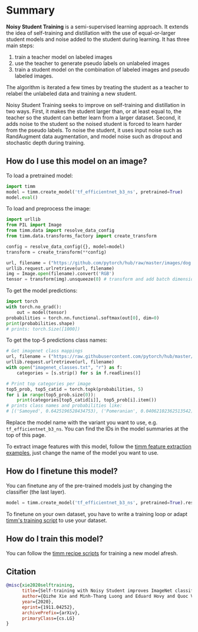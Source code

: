 # Summary

**Noisy Student Training** is a semi-supervised learning approach. It extends the idea of self-training
and distillation with the use of equal-or-larger student models and noise added to the student during learning. It has three main steps: 

1. train a teacher model on labeled images
2. use the teacher to generate pseudo labels on unlabeled images
3. train a student model on the combination of labeled images and pseudo labeled images. 

The algorithm is iterated a few times by treating the student as a teacher to relabel the unlabeled data and training a new student.

Noisy Student Training seeks to improve on self-training and distillation in two ways. First, it makes the student larger than, or at least equal to, the teacher so the student can better learn from a larger dataset. Second, it adds noise to the student so the noised student is forced to learn harder from the pseudo labels. To noise the student, it uses input noise such as RandAugment data augmentation, and model noise such as dropout and stochastic depth during training.

## How do I use this model on an image?
To load a pretrained model:

```python
import timm
model = timm.create_model('tf_efficientnet_b3_ns', pretrained=True)
model.eval()
```

To load and preprocess the image:
```python 
import urllib
from PIL import Image
from timm.data import resolve_data_config
from timm.data.transforms_factory import create_transform

config = resolve_data_config({}, model=model)
transform = create_transform(**config)

url, filename = ("https://github.com/pytorch/hub/raw/master/images/dog.jpg", "dog.jpg")
urllib.request.urlretrieve(url, filename)
img = Image.open(filename).convert('RGB')
tensor = transform(img).unsqueeze(0) # transform and add batch dimension
```

To get the model predictions:
```python
import torch
with torch.no_grad():
    out = model(tensor)
probabilities = torch.nn.functional.softmax(out[0], dim=0)
print(probabilities.shape)
# prints: torch.Size([1000])
```

To get the top-5 predictions class names:
```python
# Get imagenet class mappings
url, filename = ("https://raw.githubusercontent.com/pytorch/hub/master/imagenet_classes.txt", "imagenet_classes.txt")
urllib.request.urlretrieve(url, filename) 
with open("imagenet_classes.txt", "r") as f:
    categories = [s.strip() for s in f.readlines()]

# Print top categories per image
top5_prob, top5_catid = torch.topk(probabilities, 5)
for i in range(top5_prob.size(0)):
    print(categories[top5_catid[i]], top5_prob[i].item())
# prints class names and probabilities like:
# [('Samoyed', 0.6425196528434753), ('Pomeranian', 0.04062102362513542), ('keeshond', 0.03186424449086189), ('white wolf', 0.01739676296710968), ('Eskimo dog', 0.011717947199940681)]
```

Replace the model name with the variant you want to use, e.g. `tf_efficientnet_b3_ns`. You can find the IDs in the model summaries at the top of this page.

To extract image features with this model, follow the [timm feature extraction examples](https://rwightman.github.io/pytorch-image-models/feature_extraction/), just change the name of the model you want to use.

## How do I finetune this model?
You can finetune any of the pre-trained models just by changing the classifier (the last layer).
```python
model = timm.create_model('tf_efficientnet_b3_ns', pretrained=True).reset_classifier(NUM_FINETUNE_CLASSES)
```
To finetune on your own dataset, you have to write a training loop or adapt [timm's training
script](https://github.com/rwightman/pytorch-image-models/blob/master/train.py) to use your dataset.

## How do I train this model?

You can follow the [timm recipe scripts](https://rwightman.github.io/pytorch-image-models/scripts/) for training a new model afresh.

## Citation

```BibTeX
@misc{xie2020selftraining,
      title={Self-training with Noisy Student improves ImageNet classification}, 
      author={Qizhe Xie and Minh-Thang Luong and Eduard Hovy and Quoc V. Le},
      year={2020},
      eprint={1911.04252},
      archivePrefix={arXiv},
      primaryClass={cs.LG}
}
```

<!--
Models:
- Name: tf_efficientnet_b3_ns
  Metadata:
    FLOPs: 2275247568
    Epochs: 700
    Batch Size: 2048
    Training Data:
    - ImageNet
    - JFT-300M
    Training Techniques:
    - AutoAugment
    - FixRes
    - Label Smoothing
    - Noisy Student
    - RMSProp
    - RandAugment
    - Weight Decay
    Training Resources: Cloud TPU v3 Pod
    Architecture:
    - 1x1 Convolution
    - Average Pooling
    - Batch Normalization
    - Convolution
    - Dense Connections
    - Dropout
    - Inverted Residual Block
    - Squeeze-and-Excitation Block
    - Swish
    File Size: 49385734
    Tasks:
    - Image Classification
    Training Time: ''
    ID: tf_efficientnet_b3_ns
    LR: 0.128
    Dropout: 0.5
    Crop Pct: '0.904'
    Momentum: 0.9
    Image Size: '300'
    Weight Decay: 1.0e-05
    Interpolation: bicubic
    RMSProp Decay: 0.9
    Label Smoothing: 0.1
    BatchNorm Momentum: 0.99
    Stochastic Depth Survival: 0.8
  Code: https://github.com/rwightman/pytorch-image-models/blob/9a25fdf3ad0414b4d66da443fe60ae0aa14edc84/timm/models/efficientnet.py#L1457
  Config: ''
  In Collection: Noisy Student
- Name: tf_efficientnet_b1_ns
  Metadata:
    FLOPs: 883633200
    Epochs: 700
    Batch Size: 2048
    Training Data:
    - ImageNet
    - JFT-300M
    Training Techniques:
    - AutoAugment
    - FixRes
    - Label Smoothing
    - Noisy Student
    - RMSProp
    - RandAugment
    - Weight Decay
    Training Resources: Cloud TPU v3 Pod
    Architecture:
    - 1x1 Convolution
    - Average Pooling
    - Batch Normalization
    - Convolution
    - Dense Connections
    - Dropout
    - Inverted Residual Block
    - Squeeze-and-Excitation Block
    - Swish
    File Size: 31516408
    Tasks:
    - Image Classification
    Training Time: ''
    ID: tf_efficientnet_b1_ns
    LR: 0.128
    Dropout: 0.5
    Crop Pct: '0.882'
    Momentum: 0.9
    Image Size: '240'
    Weight Decay: 1.0e-05
    Interpolation: bicubic
    RMSProp Decay: 0.9
    Label Smoothing: 0.1
    BatchNorm Momentum: 0.99
    Stochastic Depth Survival: 0.8
  Code: https://github.com/rwightman/pytorch-image-models/blob/9a25fdf3ad0414b4d66da443fe60ae0aa14edc84/timm/models/efficientnet.py#L1437
  Config: ''
  In Collection: Noisy Student
- Name: tf_efficientnet_l2_ns
  Metadata:
    FLOPs: 611646113804
    Epochs: 350
    Batch Size: 2048
    Training Data:
    - ImageNet
    - JFT-300M
    Training Techniques:
    - AutoAugment
    - FixRes
    - Label Smoothing
    - Noisy Student
    - RMSProp
    - RandAugment
    - Weight Decay
    Training Resources: Cloud TPU v3 Pod
    Architecture:
    - 1x1 Convolution
    - Average Pooling
    - Batch Normalization
    - Convolution
    - Dense Connections
    - Dropout
    - Inverted Residual Block
    - Squeeze-and-Excitation Block
    - Swish
    File Size: 1925950424
    Tasks:
    - Image Classification
    Training Time: 6 days
    ID: tf_efficientnet_l2_ns
    LR: 0.128
    Dropout: 0.5
    Crop Pct: '0.96'
    Momentum: 0.9
    Image Size: '800'
    Weight Decay: 1.0e-05
    Interpolation: bicubic
    RMSProp Decay: 0.9
    Label Smoothing: 0.1
    BatchNorm Momentum: 0.99
    Stochastic Depth Survival: 0.8
  Code: https://github.com/rwightman/pytorch-image-models/blob/9a25fdf3ad0414b4d66da443fe60ae0aa14edc84/timm/models/efficientnet.py#L1520
  Config: ''
  In Collection: Noisy Student
- Name: tf_efficientnet_b0_ns
  Metadata:
    FLOPs: 488688572
    Epochs: 700
    Batch Size: 2048
    Training Data:
    - ImageNet
    - JFT-300M
    Training Techniques:
    - AutoAugment
    - FixRes
    - Label Smoothing
    - Noisy Student
    - RMSProp
    - RandAugment
    - Weight Decay
    Training Resources: Cloud TPU v3 Pod
    Architecture:
    - 1x1 Convolution
    - Average Pooling
    - Batch Normalization
    - Convolution
    - Dense Connections
    - Dropout
    - Inverted Residual Block
    - Squeeze-and-Excitation Block
    - Swish
    File Size: 21386709
    Tasks:
    - Image Classification
    Training Time: ''
    ID: tf_efficientnet_b0_ns
    LR: 0.128
    Dropout: 0.5
    Crop Pct: '0.875'
    Momentum: 0.9
    Image Size: '224'
    Weight Decay: 1.0e-05
    Interpolation: bicubic
    RMSProp Decay: 0.9
    Label Smoothing: 0.1
    BatchNorm Momentum: 0.99
    Stochastic Depth Survival: 0.8
  Code: https://github.com/rwightman/pytorch-image-models/blob/9a25fdf3ad0414b4d66da443fe60ae0aa14edc84/timm/models/efficientnet.py#L1427
  Config: ''
  In Collection: Noisy Student
- Name: tf_efficientnet_b2_ns
  Metadata:
    FLOPs: 1234321170
    Epochs: 700
    Batch Size: 2048
    Training Data:
    - ImageNet
    - JFT-300M
    Training Techniques:
    - AutoAugment
    - FixRes
    - Label Smoothing
    - Noisy Student
    - RMSProp
    - RandAugment
    - Weight Decay
    Training Resources: Cloud TPU v3 Pod
    Architecture:
    - 1x1 Convolution
    - Average Pooling
    - Batch Normalization
    - Convolution
    - Dense Connections
    - Dropout
    - Inverted Residual Block
    - Squeeze-and-Excitation Block
    - Swish
    File Size: 36801803
    Tasks:
    - Image Classification
    Training Time: ''
    ID: tf_efficientnet_b2_ns
    LR: 0.128
    Dropout: 0.5
    Crop Pct: '0.89'
    Momentum: 0.9
    Image Size: '260'
    Weight Decay: 1.0e-05
    Interpolation: bicubic
    RMSProp Decay: 0.9
    Label Smoothing: 0.1
    BatchNorm Momentum: 0.99
    Stochastic Depth Survival: 0.8
  Code: https://github.com/rwightman/pytorch-image-models/blob/9a25fdf3ad0414b4d66da443fe60ae0aa14edc84/timm/models/efficientnet.py#L1447
  Config: ''
  In Collection: Noisy Student
- Name: tf_efficientnet_b5_ns
  Metadata:
    FLOPs: 13176501888
    Epochs: 350
    Batch Size: 2048
    Training Data:
    - ImageNet
    - JFT-300M
    Training Techniques:
    - AutoAugment
    - FixRes
    - Label Smoothing
    - Noisy Student
    - RMSProp
    - RandAugment
    - Weight Decay
    Training Resources: Cloud TPU v3 Pod
    Architecture:
    - 1x1 Convolution
    - Average Pooling
    - Batch Normalization
    - Convolution
    - Dense Connections
    - Dropout
    - Inverted Residual Block
    - Squeeze-and-Excitation Block
    - Swish
    File Size: 122404944
    Tasks:
    - Image Classification
    Training Time: ''
    ID: tf_efficientnet_b5_ns
    LR: 0.128
    Dropout: 0.5
    Crop Pct: '0.934'
    Momentum: 0.9
    Image Size: '456'
    Weight Decay: 1.0e-05
    Interpolation: bicubic
    RMSProp Decay: 0.9
    Label Smoothing: 0.1
    BatchNorm Momentum: 0.99
    Stochastic Depth Survival: 0.8
  Code: https://github.com/rwightman/pytorch-image-models/blob/9a25fdf3ad0414b4d66da443fe60ae0aa14edc84/timm/models/efficientnet.py#L1477
  Config: ''
  In Collection: Noisy Student
- Name: tf_efficientnet_b6_ns
  Metadata:
    FLOPs: 24180518488
    Epochs: 350
    Batch Size: 2048
    Training Data:
    - ImageNet
    - JFT-300M
    Training Techniques:
    - AutoAugment
    - FixRes
    - Label Smoothing
    - Noisy Student
    - RMSProp
    - RandAugment
    - Weight Decay
    Training Resources: Cloud TPU v3 Pod
    Architecture:
    - 1x1 Convolution
    - Average Pooling
    - Batch Normalization
    - Convolution
    - Dense Connections
    - Dropout
    - Inverted Residual Block
    - Squeeze-and-Excitation Block
    - Swish
    File Size: 173239537
    Tasks:
    - Image Classification
    Training Time: ''
    ID: tf_efficientnet_b6_ns
    LR: 0.128
    Dropout: 0.5
    Crop Pct: '0.942'
    Momentum: 0.9
    Image Size: '528'
    Weight Decay: 1.0e-05
    Interpolation: bicubic
    RMSProp Decay: 0.9
    Label Smoothing: 0.1
    BatchNorm Momentum: 0.99
    Stochastic Depth Survival: 0.8
  Code: https://github.com/rwightman/pytorch-image-models/blob/9a25fdf3ad0414b4d66da443fe60ae0aa14edc84/timm/models/efficientnet.py#L1487
  Config: ''
  In Collection: Noisy Student
- Name: tf_efficientnet_b4_ns
  Metadata:
    FLOPs: 5749638672
    Epochs: 700
    Batch Size: 2048
    Training Data:
    - ImageNet
    - JFT-300M
    Training Techniques:
    - AutoAugment
    - FixRes
    - Label Smoothing
    - Noisy Student
    - RMSProp
    - RandAugment
    - Weight Decay
    Training Resources: Cloud TPU v3 Pod
    Architecture:
    - 1x1 Convolution
    - Average Pooling
    - Batch Normalization
    - Convolution
    - Dense Connections
    - Dropout
    - Inverted Residual Block
    - Squeeze-and-Excitation Block
    - Swish
    File Size: 77995057
    Tasks:
    - Image Classification
    Training Time: ''
    ID: tf_efficientnet_b4_ns
    LR: 0.128
    Dropout: 0.5
    Crop Pct: '0.922'
    Momentum: 0.9
    Image Size: '380'
    Weight Decay: 1.0e-05
    Interpolation: bicubic
    RMSProp Decay: 0.9
    Label Smoothing: 0.1
    BatchNorm Momentum: 0.99
    Stochastic Depth Survival: 0.8
  Code: https://github.com/rwightman/pytorch-image-models/blob/9a25fdf3ad0414b4d66da443fe60ae0aa14edc84/timm/models/efficientnet.py#L1467
  Config: ''
  In Collection: Noisy Student
- Name: tf_efficientnet_b7_ns
  Metadata:
    FLOPs: 48205304880
    Epochs: 350
    Batch Size: 2048
    Training Data:
    - ImageNet
    - JFT-300M
    Training Techniques:
    - AutoAugment
    - FixRes
    - Label Smoothing
    - Noisy Student
    - RMSProp
    - RandAugment
    - Weight Decay
    Training Resources: Cloud TPU v3 Pod
    Architecture:
    - 1x1 Convolution
    - Average Pooling
    - Batch Normalization
    - Convolution
    - Dense Connections
    - Dropout
    - Inverted Residual Block
    - Squeeze-and-Excitation Block
    - Swish
    File Size: 266853140
    Tasks:
    - Image Classification
    Training Time: ''
    ID: tf_efficientnet_b7_ns
    LR: 0.128
    Dropout: 0.5
    Crop Pct: '0.949'
    Momentum: 0.9
    Image Size: '600'
    Weight Decay: 1.0e-05
    Interpolation: bicubic
    RMSProp Decay: 0.9
    Label Smoothing: 0.1
    BatchNorm Momentum: 0.99
    Stochastic Depth Survival: 0.8
  Code: https://github.com/rwightman/pytorch-image-models/blob/9a25fdf3ad0414b4d66da443fe60ae0aa14edc84/timm/models/efficientnet.py#L1498
  Config: ''
  In Collection: Noisy Student
Collections:
- Name: Noisy Student
  Paper:
    title: Self-training with Noisy Student improves ImageNet classification
    url: https://paperswithcode.com//paper/self-training-with-noisy-student-improves
  type: model-index
Type: model-index
-->